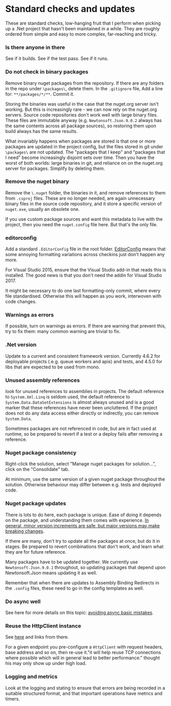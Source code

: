 # Standard checks and updates 

These are standard checks, low-hanging fruit that I perform when picking up a .Net project that hasn't been maintained in a while. They are roughly ordered from simple and easy to more complex, far-reaching and tricky.

### Is there anyone in there

See if it builds. See if the test pass. See if it runs. 

### Do not check in binary packages

Remove binary nuget packages from the repository. If there are any folders in the repo under `\packages\`, delete them. In the `.gitignore` file, Add a line for: `**/packages/*/**`. Commit it. 

Storing the binaries was useful in the case that the nuget.org server isn't working. But this is increasingly rare - we can now rely on the nuget.org servers. Source code repositories don't work well with large binary files. These files are immutable anyway (e.g. `Newtonsoft.Json.9.0.2` always has the same contents across all package sources), so restoring them upon build always has the same results. 

What invariably happens when packages are stored is that one or more packages are updated in the project config, but the files stored in git under `\packages\` are not updated. The "packages that I keep" and "packages that I need" become increasingly disjoint sets over time. Then you have the worst of both worlds: large binaries in git, and reliance on on the nuget.org server for packages. Simplify by deleting them.


### Remove the nuget binary

Remove the `\.nuget` folder, the binaries in it, and remove references to them from `.csproj` files. These are no longer needed, are again unnecessary binary files in the source code repository, and it store a specific version of `nuget.exe`, usually an obsolete one.

If you use custom package sources and want this metadata to live with the project, then you need the `nuget.config` file here. But that's the only file. 


### editorconfig

Add a standard `.EditorConfig` file in the root folder. [EditorConfig](http://editorconfig.org/) means that some annoying formatting variations across checkins just don't happen any more.

For Visual Studio 2015, ensure that the Visual Studio add-in that reads this is installed. The good news is that you don't need the addin for Visual Studio 2017.

It might be necessary to do one last formatting-only commit, where every file standardised. Otherwise this will happen as you work, interwoven with code changes.

### Warnings as errors

If possible, turn on warnings as errors. If there are warning that prevent this, try to fix them: many common warning are trivial to fix.

### .Net version

Update to a current and consistent framework version.
Currently 4.6.2 for deployable projects (.e.g. queue workers and apis) and tests, and 4.5.0 for libs that are expected to be used from mono.

### Unused assembly references

look for unused references to assemblies in projects. The default reference to `System.Xml.Linq` is seldom used, the default reference to `System.Data.DataSetExtensions` is almost always unused and is a good marker that these references have never been uncluttered. If the project does not do any data access either directly or indirectly, you can remove `System.Data`. 

Sometimes packages are not referenced in code, but are in fact used at runtime, so be prepared to revert if a test or a deploy fails after removing a reference.

### Nuget package consistency

Right-click the solution, select "Manage nuget packages for solution...", click on the "Consolidate" tab. 

At minimum, use the same version of a given nuget package throughout the solution. Otherwise behaviour may differ between e.g. tests and deployed code. 


### Nuget package updates

There is lots to do  here, each package is unique. Ease of doing it depends on the package, and understanding them comes with experience. [In general, minor version increments are safe, but major versions may make breaking changes](http://semver.org/). 

If there are many, don't try to update all the packages at once, but do it in stages. Be prepared to revert combinations that don't work, and learn what they are for future reference.

Many packages have to be updated together. 
We currently use `Newtonsoft.Json.9.0.1` throughout, so updating packages that depend upon Newtonsoft.Json means updating it as well. 

Remember that when there are updates to Assembly Binding Redirects in the `.config` files, these need to go in the config templates as well.


### Do async well

See here for more details on this topic: [avoiding async basic mistakes](./AsyncBasicMistakes).


### Reuse the HttpClient instance

 See [here](http://codereview.stackexchange.com/a/69954) and links from there. 
 
For a given endpoint you pre-configure  a `HttpClient` with request headers, base address and so on, then re-use it."it will help reuse TCP connections where possible which will in general lead to better performance." thought his may only show up under high load.

###  Logging and metrics

Look at the logging and stating to ensure that errors are being recorded in a suitable structured format, and that important operations have metrics and timers.

